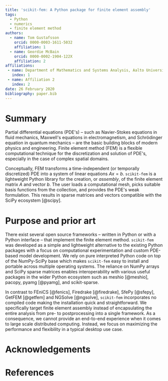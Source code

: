 ```yaml
---
title: 'scikit-fem: A Python package for finite element assembly'
tags:
  - Python
  - numerics
  - finite element method
authors:
  - name: Tom Gustafsson
    orcid: 0000-0003-1611-5032
    affiliation: 1
  - name: Geordie McBain
    orcid: 0000-0002-1904-122X
    affiliation: 2
affiliations:
 - name: Department of Mathematics and Systems Analysis, Aalto University
   index: 1
 - name: Affiliation 2
   index: 2
date: 26 February 2020
bibliography: paper.bib
---
```


# Summary

Partial differential equations (PDE's) – such as Navier-Stokes equations in
fluid mechanics, Maxwell's equations in electromagnetism, and Schrödinger
equation in quantum mechanics – are the basic building blocks of modern physics
and engineering.  Finite element method (FEM) is a flexible computational
technique for the discretization and solution of PDE's, especially in the case
of complex spatial domains.

Conceptually, FEM transforms a time-independent (or temporally discretized) PDE
into a system of linear equations $Ax=b$.  `scikit-fem` is a lightweight Python
library for the creation, or *assembly*, of the finite element matrix $A$ and
vector $b$.  The user loads a computational mesh, picks suitable basis functions
from the collection, and provides the PDE's weak formulation.  This results in
sparse matrices and vectors compatible with the SciPy ecosystem [@scipy].

# Purpose and prior art

There exist several open source frameworks – written in Python or with a Python
interface – that implement the finite element method.  `scikit-fem` was
developed as a simple and lightweight alternative to the existing Python
packages with a focus on computational experimentation and custom PDE-based
model development.  We rely on pure interpreted Python code on top of the
NumPy-SciPy base which makes `scikit-fem` easy to install and portable across
multiple operating systems.  The reliance on NumPy arrays and SciPy sparse
matrices enables interoperability with various useful packages in the wider
Python ecosystem such as meshio [@meshio], pacopy, pyamg [@pyamg], and
scikit-sparse.

In contrast to FEniCS [@fenics], Firedrake [@firedrake], SfePy [@sfepy], GetFEM
[@getfem] and NGSolve [@ngsolve], `scikit-fem` incorporates no compiled code
making the installation quick and straightforward.  We specifically target
finite element assembly instead of encapsulating the entire analysis from pre-
to postprocessing into a single framework.  As a consequence, we cannot provide
an end-to-end experience when it comes to large scale distributed computing.
Instead, we focus on maximizing the performance and flexibility in a typical
desktop use case.

# Acknowledgements

# References
